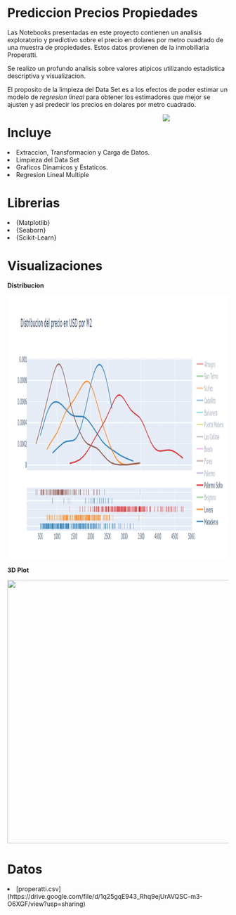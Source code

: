 # Prediccion Precios Propiedades


Las Notebooks presentadas en este proyecto contienen un analisis exploratorio y predictivo sobre el precio en dolares por metro cuadrado de una muestra de propiedades. Estos datos provienen de la inmobiliaria Properatti.

Se realizo un profundo analisis sobre valores atipicos utilizando estadistica descriptiva y visualizacion.

El proposito de la limpieza del Data Set es a los efectos de poder estimar un modelo de *regresion lineal* para obtener los estimadores que mejor se ajusten y asi predecir los precios en dolares por metro cuadrado.



<p>
<a href="https://scikit-learn.org/stable/" rel="nofollow"><img src="https://e7.pngegg.com/pngimages/905/45/png-clipart-scikit-learn-python-scikit-logo-brand-learning-text-computer.png" align="right" width="150" style="max-width: 100%;"></a>
</p>




# Incluye

<ui>

<li>
Extraccion, Transformacion y Carga de Datos.
</li>

<li>
Limpieza del Data Set
</li>

<li>
Graficos Dinamicos y Estaticos.
</li>

<li>
Regresion Lineal Multiple
</li>

</ui>




# Librerias

<ui>

<li>
{Matplotlib}
</li>

<li>
{Seaborn}
</li>

<li>
{Scikit-Learn}
</li>


</ui>

# Visualizaciones

**Distribucion**

<p align="center">
  <img 
    width="800"
    height="600"
    src="Img/distr.png"
  >
</p>

**3D Plot**

<p align="center">
  <img 
    width="800"
    height="600"
    src="Img/plot3d.gif"
  >
</p>





# Datos

<ui>

<li>
[properatti.csv](https://drive.google.com/file/d/1q25gqE943_Rhq9ejUrAVQSC-m3-O6XGF/view?usp=sharing)
</li>


</ui>
